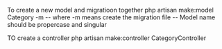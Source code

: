 To create a new model and migratioon together
php artisan make:model Category -m
-- where -m means create the migration file
-- Model name should be propercase and singular

TO create a controller
php artisan make:controller CategoryController
